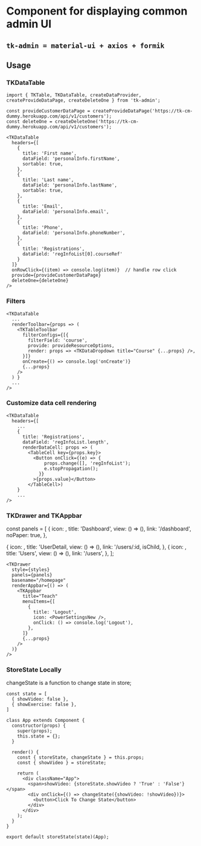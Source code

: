 # Component for displaying common admin UI
## `tk-admin = material-ui + axios + formik`
## Usage

### TKDataTable

```
import { TKTable, TKDataTable, createDataProvider, createProvideDataPage, createDeleteOne } from 'tk-admin';

const provideCustomerDataPage = createProvideDataPage('https://tk-cm-dummy.herokuapp.com/api/v1/customers');
const deleteOne = createDeleteOne('https://tk-cm-dummy.herokuapp.com/api/v1/customers');

<TKDataTable
  headers={[
    {
      title: 'First name',
      dataField: 'personalInfo.firstName',
      sortable: true,
    },
    {
      title: 'Last name',
      dataField: 'personalInfo.lastName',
      sortable: true,
    },
    {
      title: 'Email',
      dataField: 'personalInfo.email',
    },
    {
      title: 'Phone',
      dataField: 'personalInfo.phoneNumber',
    },
    {
      title: 'Registrations',
      dataField: 'regInfoList[0].courseRef'
    }
  ]}
  onRowClick={(item) => console.log(item)}  // handle row click
  provide={provideCustomerDataPage}
  deleteOne={deleteOne}
/>
```

### Filters

```
<TKDataTable
  ...
  renderToolbar={props => (
    <TKTableToolbar
      filterConfigs={[{
        filterField: 'course',
        provide: provideResourceOptions,
        render: props => <TKDataDropdown title="Course" {...props} />,
      }]}
      onCreate={() => console.log('onCreate')}
      {...props}
    />
  ) }
  ...
/>
```

### Customize data cell rendering

```
<TKDataTable
  headers={[
    ...
    {
      title: 'Registrations', 
      dataField: 'regInfoList.length',
      renderDataCell: props => (
        <TableCell key={props.key}>
          <Button onClick={(e) => {
              props.change([], 'regInfoList');
              e.stopPropagation();
            }}
          >{props.value}</Button>
        </TableCell>)
    }
    ...
/>
```

### TKDrawer and TKAppbar

const panels = [
  {
    icon: <Dashboard />,
    title: 'Dashboard',
    view: () => (<AppBoard />),
    link: '/dashboard',
    noPaper: true,
  },
  <!-- Child need declare before parent -->
  {
    icon: <UserDetail />,
    title: 'UserDetail,
    view: () => (<UserDetail />),
    link: '/users/:id, 
    isChild,
  },
  {
    icon: <Users />,
    title: 'Users',
    view: () => (<Users />),
    link: '/users',
  },
];

```
<TKDrawer
  style={styles}
  panels={panels}
  basename="/homepage"
  renderAppbar={() => (
    <TKAppbar
      title="Teach"
      menuItems={[
        {
          title: 'Logout',
          icon: <PowerSettingsNew />,
          onClick: () => console.log('Logout'),
        },
      ]}
      {...props}
    />
  )}
/>
```

### StoreState Locally
changeState is a function to change state in store;

```
const state = [
  { showVideo: false },
  { showExercise: false },
]

class App extends Component {
  constructor(props) {
    super(props);
    this.state = {};
  }

  render() {
    const { storeState, changeState } = this.props;
    const { showVideo } = storeState;

    return (
      <div className="App">
        <span>showVideo: {storeState.showVideo ? 'True' : 'False'}</span>
        <div onClick={() => changeState({showVideo: !showVideo})}>
          <button>Click To Change State</button>
        </div>
      </div>
    );
  }
}

export default storeState(state)(App);

```